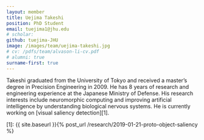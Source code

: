 ```yaml
---
layout: member
title: Uejima Takeshi
position: PhD Student
email: tuejima1@jhu.edu
# scholar:
github: tuejima-JHU
image: /images/team/uejima-takeshi.jpg
# cv: /pdfs/team/alvason-li-cv.pdf
# alumni: true
surname-first: true
---
```


Takeshi graduated from the University of Tokyo and received a master’s degree in Precision Engineering in 2009. He has 8 years of research and engineering experience at the Japanese Ministry of Defense. His research interests include neuromorphic computing and improving artificial intelligence by understanding biological nervous systems. He is currently working on [visual saliency detection][1].

[1]: {{ site.baseurl }}{% post_url /research/2019-01-21-proto-object-saliency %}
